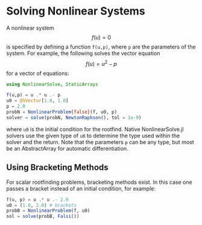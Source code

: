 # Solving Nonlinear Systems

A nonlinear system $$f(u) = 0$$ is specified by defining a function `f(u,p)`,
where `p` are the parameters of the system. For example, the following solves
the vector equation $$f(u) = u^2 - p$$ for a vector of equations:

```julia
using NonlinearSolve, StaticArrays

f(u,p) = u .* u .- p
u0 = @SVector[1.0, 1.0]
p = 2.0
probN = NonlinearProblem{false}(f, u0, p)
solver = solve(probN, NewtonRaphson(), tol = 1e-9)
```

where `u0` is the initial condition for the rootfind. Native NonlinearSolve.jl
solvers use the given type of `u0` to determine the type used within the solver
and the return. Note that the parameters `p` can be any type, but most be an
AbstractArray for automatic differentiation.

## Using Bracketing Methods

For scalar rootfinding problems, bracketing methods exist. In this case one passes
a bracket instead of an initial condition, for example:

```julia
f(u, p) = u .* u .- 2.0
u0 = (1.0, 2.0) # brackets
probB = NonlinearProblem(f, u0)
sol = solve(probB, Falsi())
```
